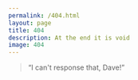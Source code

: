 ```yaml
---
permalink: /404.html
layout: page
title: 404
description: At the end it is void
image: 404
---
```

> “I can't response that, Dave!”
